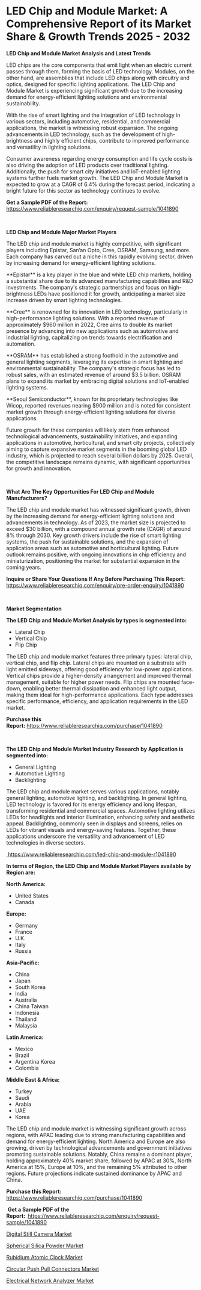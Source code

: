 <p><h1>LED Chip and Module Market: A Comprehensive Report of its Market Share & Growth Trends 2025 - 2032</h1></p><p><strong>LED Chip and Module Market Analysis and Latest Trends</strong></p>
<p><p>LED chips are the core components that emit light when an electric current passes through them, forming the basis of LED technology. Modules, on the other hand, are assemblies that include LED chips along with circuitry and optics, designed for specific lighting applications. The LED Chip and Module Market is experiencing significant growth due to the increasing demand for energy-efficient lighting solutions and environmental sustainability.</p><p>With the rise of smart lighting and the integration of LED technology in various sectors, including automotive, residential, and commercial applications, the market is witnessing robust expansion. The ongoing advancements in LED technology, such as the development of high-brightness and highly efficient chips, contribute to improved performance and versatility in lighting solutions.</p><p>Consumer awareness regarding energy consumption and life cycle costs is also driving the adoption of LED products over traditional lighting. Additionally, the push for smart city initiatives and IoT-enabled lighting systems further fuels market growth. The LED Chip and Module Market is expected to grow at a CAGR of 6.4% during the forecast period, indicating a bright future for this sector as technology continues to evolve.</p></p>
<p><strong>Get a Sample PDF of the Report:&nbsp;</strong> <a href="https://www.reliableresearchiq.com/enquiry/request-sample/1041890?utm_campaign=973&utm_medium=2&utm_source=Github&utm_content=ia&utm_term=11022025&utm_id=led-chip-and-module">https://www.reliableresearchiq.com/enquiry/request-sample/1041890</a></p>
<p>&nbsp;</p>
<p><strong>LED Chip and Module Major Market Players</strong></p>
<p><p>The LED chip and module market is highly competitive, with significant players including Epistar, San’an Opto, Cree, OSRAM, Samsung, and more. Each company has carved out a niche in this rapidly evolving sector, driven by increasing demand for energy-efficient lighting solutions.</p><p>**Epistar** is a key player in the blue and white LED chip markets, holding a substantial share due to its advanced manufacturing capabilities and R&D investments. The company's strategic partnerships and focus on high-brightness LEDs have positioned it for growth, anticipating a market size increase driven by smart lighting technologies.</p><p>**Cree** is renowned for its innovation in LED technology, particularly in high-performance lighting solutions. With a reported revenue of approximately $960 million in 2022, Cree aims to double its market presence by advancing into new applications such as automotive and industrial lighting, capitalizing on trends towards electrification and automation.</p><p>**OSRAM** has established a strong foothold in the automotive and general lighting segments, leveraging its expertise in smart lighting and environmental sustainability. The company's strategic focus has led to robust sales, with an estimated revenue of around $3.5 billion. OSRAM plans to expand its market by embracing digital solutions and IoT-enabled lighting systems.</p><p>**Seoul Semiconductor**, known for its proprietary technologies like Wicop, reported revenues nearing $900 million and is noted for consistent market growth through energy-efficient lighting solutions for diverse applications.</p><p>Future growth for these companies will likely stem from enhanced technological advancements, sustainability initiatives, and expanding applications in automotive, horticultural, and smart city projects, collectively aiming to capture expansive market segments in the booming global LED industry, which is projected to reach several billion dollars by 2025. Overall, the competitive landscape remains dynamic, with significant opportunities for growth and innovation.</p></p>
<p>&nbsp;</p>
<p><strong>What Are The Key Opportunities For LED Chip and Module Manufacturers?</strong></p>
<p><p>The LED chip and module market has witnessed significant growth, driven by the increasing demand for energy-efficient lighting solutions and advancements in technology. As of 2023, the market size is projected to exceed $30 billion, with a compound annual growth rate (CAGR) of around 8% through 2030. Key growth drivers include the rise of smart lighting systems, the push for sustainable solutions, and the expansion of application areas such as automotive and horticultural lighting. Future outlook remains positive, with ongoing innovations in chip efficiency and miniaturization, positioning the market for substantial expansion in the coming years.</p></p>
<p><strong>Inquire or Share Your Questions If Any Before Purchasing This Report:</strong> <a href="https://www.reliableresearchiq.com/enquiry/pre-order-enquiry/1041890?utm_campaign=973&utm_medium=2&utm_source=Github&utm_content=ia&utm_term=11022025&utm_id=led-chip-and-module">https://www.reliableresearchiq.com/enquiry/pre-order-enquiry/1041890</a></p>
<p>&nbsp;</p>
<p><strong>Market Segmentation</strong></p>
<p><strong>The LED Chip and Module Market Analysis by types is segmented into:</strong></p>
<p><ul><li>Lateral Chip</li><li>Vertical Chip</li><li>Flip Chip</li></ul></p>
<p><p>The LED chip and module market features three primary types: lateral chip, vertical chip, and flip chip. Lateral chips are mounted on a substrate with light emitted sideways, offering good efficiency for low-power applications. Vertical chips provide a higher-density arrangement and improved thermal management, suitable for higher power needs. Flip chips are mounted face-down, enabling better thermal dissipation and enhanced light output, making them ideal for high-performance applications. Each type addresses specific performance, efficiency, and application requirements in the LED market.</p></p>
<p><strong>Purchase this Report:&nbsp;</strong><a href="https://www.reliableresearchiq.com/purchase/1041890?utm_campaign=973&utm_medium=2&utm_source=Github&utm_content=ia&utm_term=11022025&utm_id=led-chip-and-module">https://www.reliableresearchiq.com/purchase/1041890</a></p>
<p>&nbsp;</p>
<p><strong>The LED Chip and Module Market Industry Research by Application is segmented into:</strong></p>
<p><ul><li>General Lighting</li><li>Automotive Lighting</li><li>Backlighting</li></ul></p>
<p><p>The LED chip and module market serves various applications, notably general lighting, automotive lighting, and backlighting. In general lighting, LED technology is favored for its energy efficiency and long lifespan, transforming residential and commercial spaces. Automotive lighting utilizes LEDs for headlights and interior illumination, enhancing safety and aesthetic appeal. Backlighting, commonly seen in displays and screens, relies on LEDs for vibrant visuals and energy-saving features. Together, these applications underscore the versatility and advancement of LED technologies in diverse sectors.</p></p>
<p><a href="https://www.reliableresearchiq.com/led-chip-and-module-r1041890?utm_campaign=973&utm_medium=2&utm_source=Github&utm_content=ia&utm_term=11022025&utm_id=led-chip-and-module">&nbsp;https://www.reliableresearchiq.com/led-chip-and-module-r1041890</a></p>
<p><strong>In terms of Region, the LED Chip and Module Market Players available by Region are:</strong></p>
<p>
    <p> <strong> North America: </strong>
        <ul>
            <li>United States</li>
            <li>Canada</li>
        </ul>
        </p> 
    <p> <strong> Europe: </strong>
        <ul>
            <li>Germany</li>
            <li>France</li>
            <li>U.K.</li>
            <li>Italy</li>
            <li>Russia</li>
        </ul>
        </p> 
    <p> <strong> Asia-Pacific: </strong>
        <ul>
            <li>China</li>
            <li>Japan</li>
            <li>South Korea</li>
            <li>India</li>
            <li>Australia</li>
            <li>China Taiwan</li>
            <li>Indonesia</li>
            <li>Thailand</li>
            <li>Malaysia</li>
        </ul>
        </p> 
    <p> <strong> Latin America: </strong>
        <ul>
            <li>Mexico</li>
            <li>Brazil</li>
            <li>Argentina Korea</li>
            <li>Colombia</li>
        </ul>
        </p> 
    <p> <strong> Middle East & Africa: </strong>
        <ul>
            <li>Turkey</li>
            <li>Saudi</li>
            <li>Arabia</li>
            <li>UAE</li>
            <li>Korea</li>
        </ul>
    </p>
    </p>
<p><p>The LED chip and module market is witnessing significant growth across regions, with APAC leading due to strong manufacturing capabilities and demand for energy-efficient lighting. North America and Europe are also growing, driven by technological advancements and government initiatives promoting sustainable solutions. Notably, China remains a dominant player, holding approximately 40% market share, followed by APAC at 30%, North America at 15%, Europe at 10%, and the remaining 5% attributed to other regions. Future projections indicate sustained dominance by APAC and China.</p></p>
<p><strong>Purchase this Report: </strong><a href="https://www.reliableresearchiq.com/purchase/1041890?utm_campaign=973&utm_medium=2&utm_source=Github&utm_content=ia&utm_term=11022025&utm_id=led-chip-and-module">https://www.reliableresearchiq.com/purchase/1041890</a></p>
<p>&nbsp;<strong>Get a Sample PDF of the Report:&nbsp;&nbsp;</strong><a href="https://www.reliableresearchiq.com/enquiry/request-sample/1041890?utm_campaign=973&utm_medium=2&utm_source=Github&utm_content=ia&utm_term=11022025&utm_id=led-chip-and-module">https://www.reliableresearchiq.com/enquiry/request-sample/1041890</a></p>
<p><strong></strong></p>
<p><p><a href="https://github.com/aabidsneenwr/Market-Research-Report-List-1/blob/main/digital-still-camera-market.md?utm_campaign=973&utm_medium=2&utm_source=Github&utm_content=ia&utm_term=11022025&utm_id=led-chip-and-module">Digital Still Camera Market</a></p><p><a href="https://github.com/kovasovitzzg/Market-Research-Report-List-1/blob/main/spherical-silica-powder-market.md?utm_campaign=973&utm_medium=2&utm_source=Github&utm_content=ia&utm_term=11022025&utm_id=led-chip-and-module">Spherical Silica Powder Market</a></p><p><a href="https://github.com/palenjeppecd/Market-Research-Report-List-1/blob/main/rubidium-atomic-clock-market.md?utm_campaign=973&utm_medium=2&utm_source=Github&utm_content=ia&utm_term=11022025&utm_id=led-chip-and-module">Rubidium Atomic Clock Market</a></p><p><a href="https://github.com/yoshih12/Market-Research-Report-List-4/blob/main/circular-push-pull-connectors-market.md?utm_campaign=973&utm_medium=2&utm_source=Github&utm_content=ia&utm_term=11022025&utm_id=led-chip-and-module">Circular Push Pull Connectors Market</a></p><p><a href="https://github.com/ryanbell8967/Market-Research-Report-List-1/blob/main/electrical-network-analyzer-market.md?utm_campaign=973&utm_medium=2&utm_source=Github&utm_content=ia&utm_term=11022025&utm_id=led-chip-and-module">Electrical Network Analyzer Market</a></p></p>